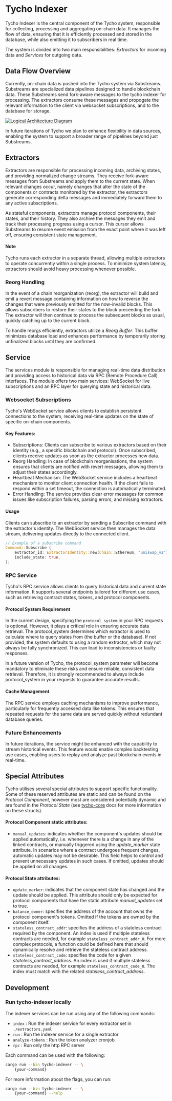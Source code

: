 # Tycho Indexer

Tycho Indexer is the central component of the Tycho system, responsible for collecting, processing and aggregating on-chain data. It manages the flow of data, ensuring that it is efficiently processed and stored in the database, while also emitting it to subscribers in real time.

The system is divided into two main responsibilities: *Extractors* for incoming data and *Services* for outgoing data.

## Data Flow Overview

Currently, on-chain data is pushed into the Tycho system via Substreams. Substreams are specialized data pipelines designed to handle blockchain data. These Substreams send fork-aware messages to the tycho indexer for processing. The extractors consume these messages and propogate the relevant information to the client via websocket subscriptions, and to the database for storage.

[![Logical Architecture Diagram](../assets/logical.drawio.png)](https://drive.google.com/file/d/1mhbARX2ipAh-YUDfm4gPN3Is4sLvyJxM/view?usp=sharing)

In future iterations of Tycho we plan to enhance flexibility in data sources, enabling the system to support a broader range of pipelines beyond just Substreams.

## Extractors

Extractors are responsible for processing incoming data, archiving states, and providing normalized change streams. They receive fork-aware messages from Substreams and apply them to the current state. When relevant changes occur, namely changes that alter the state of the components or contracts monitored by the extractor, the extractors generate corresponding delta messages and immediately forward them to any active subscriptions.

As stateful components, extractors manage protocol components, their states, and their history. They also archive the messages they emit and track their processing progress using a cursor. This cursor allows Substreams to resume event emission from the exact point where it was left off, ensuring consistent state management.

#### Note

Tycho runs each extractor in a separate thread, allowing multiple extractors to operate concurrently within a single process. To minimize system latency, extractors should avoid heavy processing whenever possible.

### Reorg Handling

In the event of a chain reorganization (reorg), the extractor will build and emit a revert message containing information on how to reverse the changes that were previously emitted for the now-invalid blocks. This allows subscribers to restore their states to the block preceeding the fork. The extractor will then continue to process the subsequent blocks as usual, quickly catching up to the current block.

To handle reorgs efficiently, extractors utilize a *Reorg Buffer*. This buffer minimizes database load and enhances performance by temporarily storing unfinalized blocks until they are confirmed.

## Service

The services module is responsible for managing real-time data distribution and providing access to historical data via RPC (Remote Procedure Call) interfaces. The module offers two main services: WebSocket for live subscriptions and an RPC layer for querying state and historical data.

### Websocket Subscriptions

Tycho's WebSocket service allows clients to establish persistent connections to the system, receiving real-time updates on the state of specific on-chain components.

#### Key Features:

- Subscriptions: Clients can subscribe to various extractors based on their identity (e.g., a specific blockchain and protocol). Once subscribed, clients receive updates as soon as the extractor processes new data.
- Reorg Handling: In case of blockchain reorganisations, the system ensures that clients are notified with revert messages, allowing them to adjust their states accordingly.
- Heartbeat Mechanism: The WebSocket service includes a heartbeat mechanism to monitor client connection health. If the client fails to respond within a set timeout, the connection is automatically terminated.
- Error Handling: The service provides clear error messages for common issues like subscription failures, parsing errors, and missing extractors.

#### Usage

Clients can subscribe to an extractor by sending a Subscribe command with the extractor's identity. The WebSocket service then manages the data stream, delivering updates directly to the connected client.

```rust
// Example of a subscribe command
Command::Subscribe {
    extractor_id: ExtractorIdentity::new(Chain::Ethereum, "uniswap_v2"),
    include_state: true,
};

```

### RPC Service

Tycho's RPC service allows clients to query historical data and current state information. It supports several endpoints tailored for different use cases, such as retrieving contract states, tokens, and protocol components.

#### Protocol System Requirement

In the current design, specifying the `protocol_system` in your RPC requests is optional. However, it plays a critical role in ensuring accurate data retrieval. The protocol_system determines which extractor is used to calculate where to query states from (the buffer or the database). If not provided, the system defaults to using a random extractor, which may not always be fully synchronized. This can lead to inconsistencies or faulty responses.

In a future version of Tycho, the protocol_system parameter will become mandatory to eliminate these risks and ensure reliable, consistent data retrieval. Therefore, it is strongly recommended to always include protocol_system in your requests to guarantee accurate results.

#### Cache Management

The RPC service employs caching mechanisms to improve performance, particularly for frequently accessed data like tokens. This ensures that repeated requests for the same data are served quickly without redundant database queries.

### Future Enhancements

In future iterations, the service might be enhanced with the capability to stream historical events. This feature would enable complex backtesting use cases, enabling users to replay and analyze past blockchain events in real-time.

## Special Attributes

Tycho utilises several special attributes to support specific functionality. Some of these reserved attributes are static and can be found on the *Protocol Component*, however most are considered potentially dynamic and are found in the *Protocol State* (see [tycho-core](../tycho-core/README.md) docs for more information on these structs).

#### Protocol Component static attributes:
- `manual_updates`: indicates whether the component's updates should be applied automatically, i.e. whenever there is a change in any of the linked contracts, or manually triggered using the *update_marker* state attribute. In scenarios where a contract undergoes frequent changes, automatic updates may not be desirable. This field helps to control and prevent unnecessary updates in such cases. If omitted, updates should be applied on all changes.

#### Protocol State attributes:
- `update_marker`: indicates that the component state has changed and the update should be applied. This attribute should only be expected for protocol components that have the static attribute *manual_updates* set to true.
- `balance_owner`: specifies the address of the account that owns the protocol component's tokens. Omitted if the tokens are owned by the component itself.
- `stateless_contract_addr`: specifies the address of a stateless contract required by the component. An index is used if multiple stateless contracts are needed, for example `stateless_contract_addr_0`. For more complex protocols, a function could be defined here that should dynamically resolve and retrieve the stateless contract address.
- `stateless_contract_code`: specifies the code for a given *stateless_contract_address*. An index is used if multiple stateless contracts are needed, for example `stateless_contract_code_0`. The index must match with the related *stateless_contract_address*.

## Development

### Run tycho-indexer locally

The indexer services can be run using any of the following commands:

- `index` : Run the indexer service for every extractor set in `./extractors.yaml`
- `run` : Run the indexer service for a single extractor
- `analyze-tokens` : Run the token analyzer cronjob
- `rpc` : Run only the http RPC server

Each command can be used with the following:

```bash
cargo run --bin tycho-indexer -- \
    {your-command}
```

For more information about the flags, you can run:

```bash
cargo run --bin tycho-indexer -- \
    {your-command} --help
```
